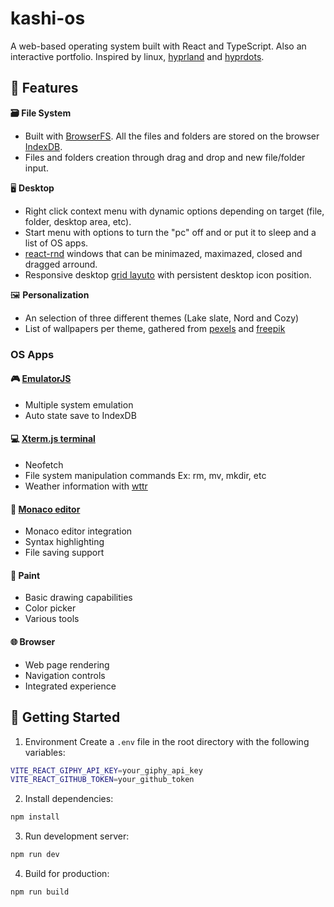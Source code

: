 # kashi-os

A web-based operating system built with React and TypeScript. Also an interactive portfolio.
Inspired by linux, [hyprland](https://github.com/hyprwm/Hyprland) and [hyprdots](https://github.com/prasanthrangan/hyprdots).

## 🌟 Features

 **🗃️ File System**
- Built with [BrowserFS](https://github.com/jvilk/BrowserFS). All the files and folders are stored on the browser [IndexDB](https://developer.mozilla.org/en-US/docs/Web/API/IndexedDB_API).
- Files and folders creation through drag and drop and new file/folder input.

🖥️ **Desktop**
  - Right click context menu with dynamic options depending on target (file, folder, desktop area, etc).
  - Start menu with options to turn the "pc" off and or put it to sleep and a list of OS apps.
  - [react-rnd](https://github.com/bokuweb/react-rnd) windows that can be  minimazed, maximazed, closed and dragged arround.
  - Responsive desktop [grid layuto](https://github.com/react-grid-layout/react-grid-layout) with persistent desktop icon position.
  
🖼️ **Personalization**
  - An selection of three different themes (Lake slate, Nord and Cozy)
  - List of wallpapers per theme, gathered from [pexels](https://www.pexels.com/pt-br/) and [freepik](https://br.freepik.com/)

### OS Apps

#### 🎮 [EmulatorJS](https://github.com/EmulatorJS/EmulatorJS)
- Multiple system emulation
- Auto state save to IndexDB

#### 💻 [Xterm.js terminal](https://xtermjs.org/)
- Neofetch
- File system manipulation commands Ex: rm, mv, mkdir, etc
- Weather information with [wttr](https://github.com/chubin/wttr.in)

#### 📝 [Monaco editor](https://github.com/microsoft/monaco-editor)
- Monaco editor integration
- Syntax highlighting
- File saving support

#### 🎨 Paint
- Basic drawing capabilities
- Color picker
- Various tools

#### 🌐 Browser
- Web page rendering
- Navigation controls
- Integrated experience

## 🚀 Getting Started

1. Environment
Create a `.env` file in the root directory with the following variables:
```bash
VITE_REACT_GIPHY_API_KEY=your_giphy_api_key
VITE_REACT_GITHUB_TOKEN=your_github_token
```
2. Install dependencies:
```bash
npm install
```

3. Run development server:
```bash
npm run dev
```

4. Build for production:
```bash
npm run build
```
